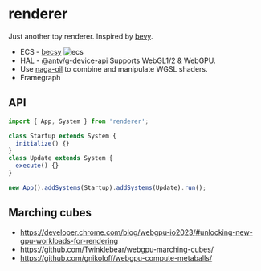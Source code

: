 # renderer

Just another toy renderer. Inspired by [bevy](https://github.com/bevyengine/).

- ECS - [becsy](https://lastolivegames.github.io/becsy)
  <img src="https://lastolivegames.github.io/becsy/assets/architecture.a3cc1c9e.svg" alt="ecs">
- HAL - [@antv/g-device-api](https://github.com/antvis/g-device-api) Supports WebGL1/2 & WebGPU.
- Use [naga-oil](https://github.com/bevyengine/naga_oil) to combine and manipulate WGSL shaders.
- Framegraph

## API

```ts
import { App, System } from 'renderer';

class Startup extends System {
  initialize() {}
}
class Update extends System {
  execute() {}
}

new App().addSystems(Startup).addSystems(Update).run();
```

## Marching cubes

- https://developer.chrome.com/blog/webgpu-io2023/#unlocking-new-gpu-workloads-for-rendering
- https://github.com/Twinklebear/webgpu-marching-cubes/
- https://github.com/gnikoloff/webgpu-compute-metaballs/
